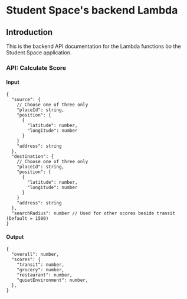 # Student Space's backend Lambda

## Introduction
This is the backend API documentation for the Lambda functions òo the Student Space application.

### API: Calculate Score

#### Input

```JS
{
  "source": {
    // Choose one of three only
    "placeId": string,
    "position": {
      {
        "latitude": number,
        "longitude": number
      }
    }
    "address": string
  },
  "destination": {
    // Choose one of three only
    "placeId": string,
    "position": {
      {
        "latitude": number,
        "longitude": number
      }
    }
    "address": string
  },
  "searchRadius": number // Used for other scores beside transit (Default = 1500)
}
```

#### Output

```JS
{
  "overall": number,
  "scores": {
    "transit": number,
    "grocery": number,
    "restaurant": number,
    "quietEnvironment": number,
  },
}
```

